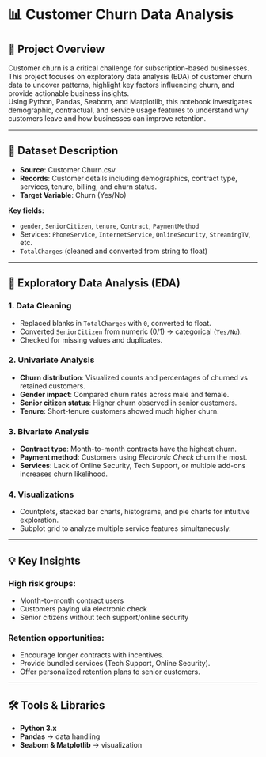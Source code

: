 # 📊 Customer Churn Data Analysis

## 📌 Project Overview

Customer churn is a critical challenge for subscription-based businesses. This project focuses on exploratory data analysis (EDA) of customer churn data to uncover patterns, highlight key factors influencing churn, and provide actionable business insights.  
Using Python, Pandas, Seaborn, and Matplotlib, this notebook investigates demographic, contractual, and service usage features to understand why customers leave and how businesses can improve retention.

---

## 📂 Dataset Description

- **Source**: Customer Churn.csv  
- **Records**: Customer details including demographics, contract type, services, tenure, billing, and churn status.  
- **Target Variable**: Churn (Yes/No)  

**Key fields:**  
- `gender`, `SeniorCitizen`, `tenure`, `Contract`, `PaymentMethod`  
- Services: `PhoneService`, `InternetService`, `OnlineSecurity`, `StreamingTV`, etc.  
- `TotalCharges` (cleaned and converted from string to float)

---

## 🔎 Exploratory Data Analysis (EDA)

### 1. Data Cleaning
- Replaced blanks in `TotalCharges` with `0`, converted to float.  
- Converted `SeniorCitizen` from numeric (0/1) → categorical (`Yes/No`).  
- Checked for missing values and duplicates.  

### 2. Univariate Analysis
- **Churn distribution**: Visualized counts and percentages of churned vs retained customers.  
- **Gender impact**: Compared churn rates across male and female.  
- **Senior citizen status**: Higher churn observed in senior customers.  
- **Tenure**: Short-tenure customers showed much higher churn.  

### 3. Bivariate Analysis
- **Contract type**: Month-to-month contracts have the highest churn.  
- **Payment method**: Customers using *Electronic Check* churn the most.  
- **Services**: Lack of Online Security, Tech Support, or multiple add-ons increases churn likelihood.  

### 4. Visualizations
- Countplots, stacked bar charts, histograms, and pie charts for intuitive exploration.  
- Subplot grid to analyze multiple service features simultaneously.  

---

## 💡 Key Insights
### High risk groups:
- Month-to-month contract users  
- Customers paying via electronic check  
- Senior citizens without tech support/online security  

### Retention opportunities:
- Encourage longer contracts with incentives.  
- Provide bundled services (Tech Support, Online Security).  
- Offer personalized retention plans to senior customers.  

---

## 🛠️ Tools & Libraries
- **Python 3.x**  
- **Pandas** → data handling  
- **Seaborn & Matplotlib** → visualization  

